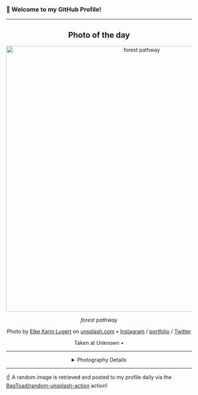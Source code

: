 ### 👋 Welcome to my GitHub Profile!

----
<div align="center">

## Photo of the day
  
  <a href="https://unsplash.com/photos/forest-pathway-GraajutbJHE"><img width="720" src="https://images.unsplash.com/photo-1471513671800-b09c87e1497c?crop=entropy&cs=tinysrgb&fit=max&fm=jpg&ixid=M3w1OTQ0OTd8MHwxfHJhbmRvbXx8fHx8fHx8fDE3MzU3OTgxNDV8&ixlib=rb-4.0.3&q=80&w=1080" alt="forest pathway"></a>
  
  <em>forest pathway</em>
  
  <em></em>

  Photo by [Elke Karin Lugert](https://www.pixelagentur.com/) on [unsplash.com](https://unsplash.com/) • [Instagram](https://instagram.com/elkelugert) / [portfolio](https://www.pixelagentur.com/) / [Twitter](https://twitter.com/360Seeinside)
  
  Taken at Unknown • 
  
  ---
  
<details>
<summary>Photography Details</summary>
  
| Parameter     | Value |
| ------------- | ----- |
| Camera Model  | NIKON D5200 |
| Exposure Time | 1/50 |
| Aperture      | 1.6 |
| Focal Length  | 50.0 |
| ISO           | 100 |
| Location      | Unknown (null) |
| Coordinates   | Latitude null, Longitude null |

</details>

</div>

----

☝️ A random image is retrieved and posted to my profile daily via the [BagToad/random-unsplash-action](https://github.com/BagToad/random-unsplash-action) action!

